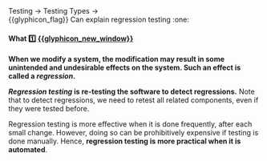 <div id="path">Testing → Testing Types →</div>
<span id="outcomes">{{glyphicon_flag}} Can explain regression testing :one:</span>

<div id="title">

#### What :one: [{{glyphicon_new_window}}]({{baseUrl}}/testing/testingTypes/regressionTesting/what/index.html)

</div>

<div id="body">

**When we modify a system, the modification may result in some unintended and undesirable effects on the system. Such an effect is called a _regression_.**

**_Regression testing_ is re-testing the software to detect regressions.** Note that to detect regressions, we need to retest all related components, even if they were tested before. 

Regression testing is more effective when it is done frequently, after each small change. However, doing so can be prohibitively expensive if testing is done manually. Hence, **regression testing is more practical when it is automated**.

</div>

<div id="extras">
 <include src="exercises.md" />
</div>